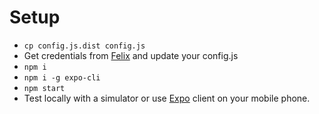 # Setup

- `cp config.js.dist config.js`
- Get credentials from [Felix](mailto:felix@joinbox.com) and update your config.js
- `npm i`
- `npm i -g expo-cli`
- `npm start`
- Test locally with a simulator or use [Expo](https://expo.io/) client on your mobile phone. 
